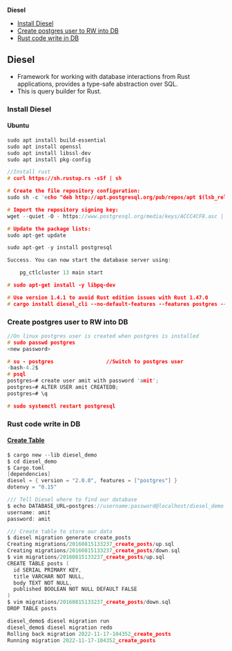 **Diesel**
- [Install Diesel](#i)
- [Create postgres user to RW into DB](#c)
- [Rust code write in DB](#prog)


## Diesel
- Framework for working with database interactions from Rust applications, provides a type-safe abstraction over SQL.
- This is query builder for Rust.

<a name=i></a>
### Install Diesel
#### Ubuntu
```c
sudo apt install build-essential
sudo apt install openssl
sudo apt install libssl-dev
sudo apt install pkg-config

//Install rust
# curl https://sh.rustup.rs -sSf | sh

# Create the file repository configuration:
sudo sh -c 'echo "deb http://apt.postgresql.org/pub/repos/apt $(lsb_release -cs)-pgdg main" > /etc/apt/sources.list.d/pgdg.list'

# Import the repository signing key:
wget --quiet -O - https://www.postgresql.org/media/keys/ACCC4CF8.asc | sudo apt-key add -

# Update the package lists:
sudo apt-get update

sudo apt-get -y install postgresql

Success. You can now start the database server using:

    pg_ctlcluster 13 main start

# sudo apt-get install -y libpq-dev

# Use version 1.4.1 to avoid Rust edition issues with Rust 1.47.0
# cargo install diesel_cli --no-default-features --features postgres --vers 1.4.1
```

<a name=c></a>
### Create postgres user to RW into DB
```c
//On linux postgres user is created when postgres is installed
# sudo passwd postgres
<new password>

# su - postgres                 //Switch to postgres user
-bash-4.2$ 
# psql
postgres=# create user amit with password 'amit';
postgres=# ALTER USER amit CREATEDB;
postgres=# \q

# sudo systemctl restart postgresql
```

<a name=prog></a>
### Rust code write in DB
#### [Create Table](https://diesel.rs/guides/getting-started)
```c
$ cargo new --lib diesel_demo
$ cd diesel_demo
$ Cargo.toml
[dependencies]
diesel = { version = "2.0.0", features = ["postgres"] }
dotenvy = "0.15"

/// Tell Diesel where to find our database
$ echo DATABASE_URL=postgres://username:password@localhost/diesel_demo > .env
username: amit
password: amit

/// Create table to store our data
$ diesel migration generate create_posts
Creating migrations/20160815133237_create_posts/up.sql
Creating migrations/20160815133237_create_posts/down.sql
$ vim migrations/20160815133237_create_posts/up.sql
CREATE TABLE posts (
  id SERIAL PRIMARY KEY,
  title VARCHAR NOT NULL,
  body TEXT NOT NULL,
  published BOOLEAN NOT NULL DEFAULT FALSE
)
$ vim migrations/20160815133237_create_posts/down.sql
DROP TABLE posts

diesel_demo$ diesel migration run
diesel_demo$ diesel migration redo
Rolling back migration 2022-11-17-104352_create_posts
Running migration 2022-11-17-104352_create_posts
```

